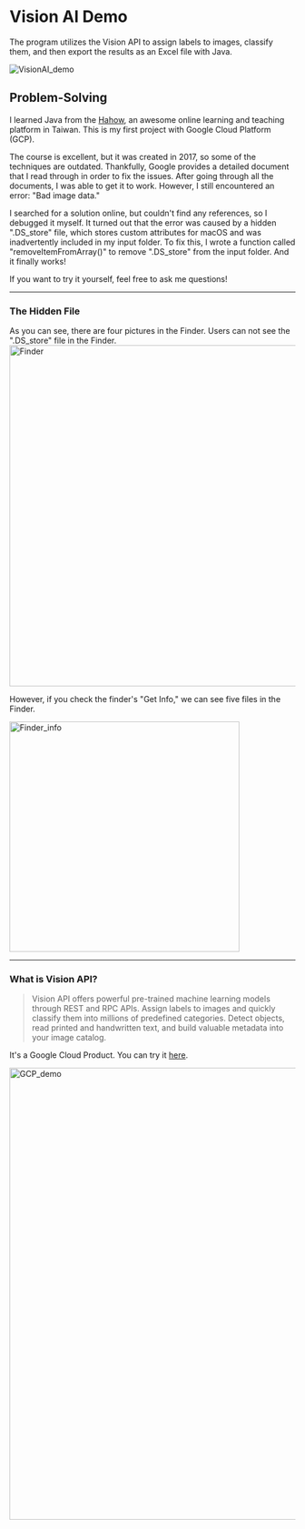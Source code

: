 # Vision AI Demo

The program utilizes the Vision API to assign labels to images, classify them, and then export the results as an Excel file with Java.

![VisionAI_demo](https://user-images.githubusercontent.com/98475122/230657521-6e371fe3-77c3-41f2-9d83-e5a1fab7138d.png)

## Problem-Solving

I learned Java from the [Hahow](https://hahow.in/courses/5892e48a5f188a07007f7013/main), an awesome online learning and teaching platform in Taiwan. 
This is my first project with Google Cloud Platform (GCP).

The course is excellent, but it was created in 2017, so some of the techniques are outdated. Thankfully, Google provides a detailed document that 
I read through in order to fix the issues. After going through all the documents, I was able to get it to work. However, I still encountered an error: 
"Bad image data." 

I searched for a solution online, but couldn't find any references, so I debugged it myself. It turned out that the error was caused by 
a hidden ".DS_store" file, which stores custom attributes for macOS and was inadvertently included in my input folder. To fix this, I wrote a 
function called "removeItemFromArray()" to remove ".DS_store" from the input folder. And it finally works!

If you want to try it yourself, feel free to ask me questions!

<hr>

### The Hidden File

As you can see, there are four pictures in the Finder. Users can not see the ".DS_store" file in the Finder.
<img width="600" alt="Finder" src="https://user-images.githubusercontent.com/98475122/230641282-a9c7733c-dfff-4fa7-9c9b-521c58dc989a.png">

However, if you check the finder's "Get Info," we can see five files in the Finder.

<img width="405" alt="Finder_info" src="https://user-images.githubusercontent.com/98475122/230641286-cef5de32-9c77-45ba-8d2a-2b7be39772fc.png">

<hr>

### What is Vision API?

> Vision API offers powerful pre-trained machine learning models through REST and RPC APIs. Assign labels to images and quickly classify them into 
millions of predefined categories. Detect objects, read printed and handwritten text, and build valuable metadata into your image catalog.

It's a Google Cloud Product. You can try it [here](https://cloud.google.com/vision).

<img width="795" alt="GCP_demo" src="https://user-images.githubusercontent.com/98475122/230645775-87b57cf1-0eea-4dfa-9a5c-459e391b9001.png">

